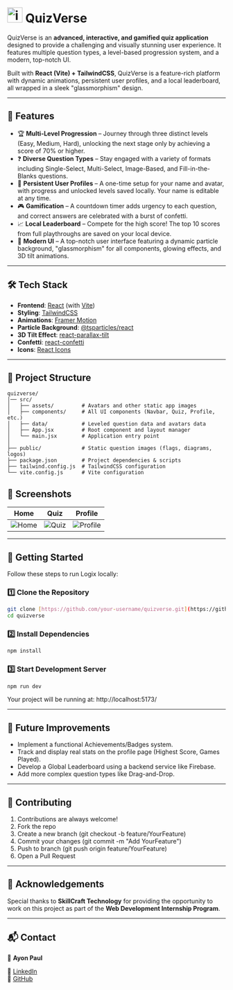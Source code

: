 # <img width="35" height="35" alt="image" src="https://github.com/user-attachments/assets/f6461e16-04e0-42f6-abb9-93ab657e07e3" /> QuizVerse

QuizVerse is an **advanced, interactive, and gamified quiz application** designed to provide a challenging and visually stunning user experience. It features multiple question types, a level-based progression system, and a modern, top-notch UI.

Built with **React (Vite) + TailwindCSS**, QuizVerse is a feature-rich platform with dynamic animations, persistent user profiles, and a local leaderboard, all wrapped in a sleek "glassmorphism" design.

---

## 🌟 Features

-   🏆 **Multi-Level Progression** – Journey through three distinct levels (Easy, Medium, Hard), unlocking the next stage only by achieving a score of 70% or higher.
-   ❓ **Diverse Question Types** – Stay engaged with a variety of formats including Single-Select, Multi-Select, Image-Based, and Fill-in-the-Blanks questions.
-   👤 **Persistent User Profiles** – A one-time setup for your name and avatar, with progress and unlocked levels saved locally. Your name is editable at any time.
-   🎮 **Gamification** – A countdown timer adds urgency to each question, and correct answers are celebrated with a burst of confetti.
-   📈 **Local Leaderboard** – Compete for the high score! The top 10 scores from full playthroughs are saved on your local device.
-   🎨 **Modern UI** – A top-notch user interface featuring a dynamic particle background, "glassmorphism" for all components, glowing effects, and 3D tilt animations.

---

## 🛠️ Tech Stack

-   **Frontend**: [React](https://react.dev/) (with [Vite](https://vitejs.dev/))
-   **Styling**: [TailwindCSS](https://tailwindcss.com/)
-   **Animations**: [Framer Motion](https://www.framer.com/motion/)
-   **Particle Background**: [@tsparticles/react](https://particles.js.org/)
-   **3D Tilt Effect**: [react-parallax-tilt](https://www.npmjs.com/package/react-parallax-tilt)
-   **Confetti**: [react-confetti](https://www.npmjs.com/package/react-confetti)
-   **Icons**: [React Icons](https://react-icons.github.io/react-icons/)

---

## 📂 Project Structure

```plaintext
quizverse/
│── src/
│   ├── assets/         # Avatars and other static app images
│   ├── components/     # All UI components (Navbar, Quiz, Profile, etc.)
│   ├── data/           # Leveled question data and avatars data
│   ├── App.jsx         # Root component and layout manager
│   └── main.jsx        # Application entry point
│
├── public/             # Static question images (flags, diagrams, logos)
├── package.json        # Project dependencies & scripts
├── tailwind.config.js  # TailwindCSS configuration
└── vite.config.js      # Vite configuration
```

## 📸 Screenshots  

| **Home** | **Quiz** | **Profile** |
|:------------:|:------------:|:------------:|
| ![Home](https://github.com/user-attachments/assets/b2f1cce1-304b-4f3d-a7f7-f0d68a6fc27f) | ![Quiz](https://github.com/user-attachments/assets/da0515fd-aff8-41a2-8488-43f2b7bbd8df) | ![Profile](https://github.com/user-attachments/assets/652c19b0-de1f-4a5c-bbe1-c7ff14b093bf) |

---

## 🚀 Getting Started

Follow these steps to run Logix locally:

### 1️⃣ Clone the Repository
```bash
git clone [https://github.com/your-username/quizverse.git](https://github.com/your-username/quizverse.git)
cd quizverse
```
### 2️⃣ Install Dependencies
```bash
npm install
```
### 3️⃣ Start Development Server
```bash
npm run dev
```
Your project will be running at: http://localhost:5173/

---

## 🎯 Future Improvements

- Implement a functional Achievements/Badges system.
- Track and display real stats on the profile page (Highest Score, Games Played).
- Develop a Global Leaderboard using a backend service like Firebase.
- Add more complex question types like Drag-and-Drop.

---

## 🤝 Contributing
1. Contributions are always welcome!
2. Fork the repo
3. Create a new branch (git checkout -b feature/YourFeature)
4. Commit your changes (git commit -m "Add YourFeature")
5. Push to branch (git push origin feature/YourFeature)
6. Open a Pull Request

---

## 🙌 Acknowledgements
Special thanks to **SkillCraft Technology** for providing the opportunity to work on this project as part of the **Web Development Internship Program**.  

---

## 📬 Contact
👤 **Ayon Paul**  

🔗 [LinkedIn](https://www.linkedin.com/in/ayon2407s/)  
🔗 [GitHub](https://github.com/ayon8906)  

